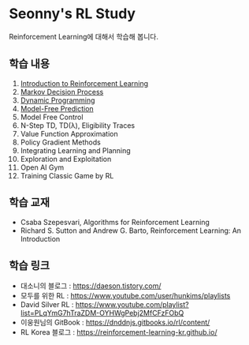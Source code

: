 # Seonny's RL Study
Reinforcement Learning에 대해서 학습해 봅니다.

## 학습 내용
1. [Introduction to Reinforcement Learning](./Week_1)
2. [Markov Decision Process](./Week_2)
3. [Dynamic Programming](./Week_3)
4. [Model-Free Prediction](./Week_4)
5. Model Free Control
6. N-Step TD, TD(λ), Eligibility Traces
7. Value Function Approximation
8. Policy Gradient Methods
9. Integrating Learning and Planning
10. Exploration and Exploitation
11. Open AI Gym
12. Training Classic Game by RL

## 학습 교재
* Csaba Szepesvari, Algorithms for Reinforcement Learning
* Richard S. Sutton and Andrew G. Barto, Reinforcement Learning: An Introduction

## 학습 링크
* 대소니의 블로그 : https://daeson.tistory.com/
* 모두를 위한 RL : https://www.youtube.com/user/hunkims/playlists
* David Silver RL : https://www.youtube.com/playlist?list=PLqYmG7hTraZDM-OYHWgPebj2MfCFzFObQ
* 이웅원님의 GitBook : https://dnddnjs.gitbooks.io/rl/content/
* RL Korea 블로그 : https://reinforcement-learning-kr.github.io/